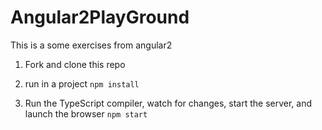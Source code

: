 # Angular2PlayGround

This is a some exercises from angular2

1. Fork and clone this repo

1. run in a project `npm install`

1. Run the TypeScript compiler, watch for changes, start the server, and launch the browser `npm start`
